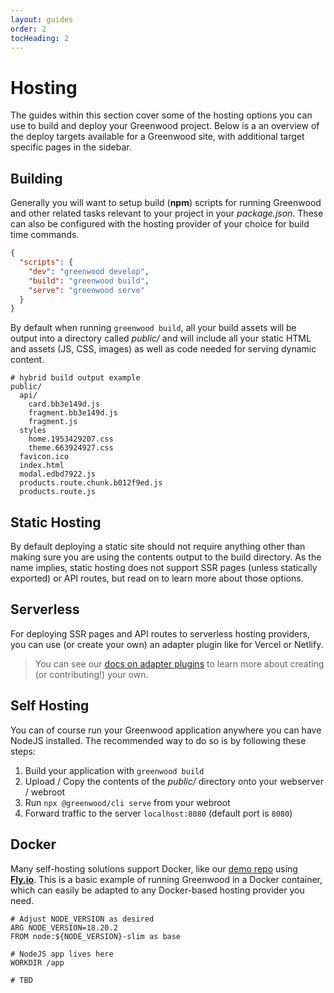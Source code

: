 ```yaml
---
layout: guides
order: 2
tocHeading: 2
---
```


<!-- prettier-ignore-start -->
<div class="heading-box">
  <h1>Hosting</h1>

The guides within this section cover some of the hosting options you can use to build and deploy your Greenwood project. Below is a an overview of the deploy targets available for a Greenwood site, with additional target specific pages in the sidebar.

</div>
<!-- prettier-ignore-end -->

## Building

Generally you will want to setup build (**npm**) scripts for running Greenwood and other related tasks relevant to your project in your _package.json_. These can also be configured with the hosting provider of your choice for build time commands.

```json
{
  "scripts": {
    "dev": "greenwood develop",
    "build": "greenwood build",
    "serve": "greenwood serve"
  }
}
```

By default when running `greenwood build`, all your build assets will be output into a directory called _public/_ and will include all your static HTML and assets (JS, CSS, images) as well as code needed for serving dynamic content.

```shell
# hybrid build output example
public/
  api/
    card.bb3e149d.js
    fragment.bb3e149d.js
    fragment.js
  styles
    home.1953429207.css
    theme.663924927.css
  favicon.ico
  index.html
  modal.edbd7922.js
  products.route.chunk.b012f9ed.js
  products.route.js
```

## Static Hosting

By default deploying a static site should not require anything other than making sure you are using the contents output to the build directory. As the name implies, static hosting does not support SSR pages (unless statically exported) or API routes, but read on to learn more about those options.

## Serverless

For deploying SSR pages and API routes to serverless hosting providers, you can use (or create your own) an adapter plugin like for Vercel or Netlify.

> You can see our [docs on adapter plugins](/docs/plugins/) to learn more about creating (or contributing!) your own.

## Self Hosting

You can of course run your Greenwood application anywhere you can have NodeJS installed. The recommended way to do so is by following these steps:

1. Build your application with `greenwood build`
1. Upload / Copy the contents of the _public/_ directory onto your webserver / webroot
1. Run `npx @greenwood/cli serve` from your webroot
1. Forward traffic to the server `localhost:8080` (default port is `8080`)

## Docker

Many self-hosting solutions support Docker, like our [demo repo](https://github.com/ProjectEvergreen/greenwood-demo-platform-fly) using [**Fly.io**](https://fly.io/). This is a basic example of running Greenwood in a Docker container, which can easily be adapted to any Docker-based hosting provider you need.

```shell
# Adjust NODE_VERSION as desired
ARG NODE_VERSION=18.20.2
FROM node:${NODE_VERSION}-slim as base

# NodeJS app lives here
WORKDIR /app

# TBD
```
